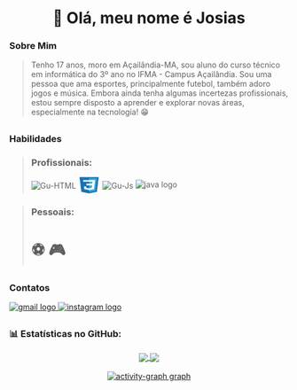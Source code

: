 <h1 align="center">👋 Olá, meu nome é Josias</h1>

### Sobre Mim
> Tenho 17 anos, moro em Açailândia-MA, sou aluno do curso técnico em informática do 3º ano no
> IFMA - Campus Açailândia. Sou uma pessoa que ama esportes, principalmente futebol, também adoro jogos e música. Embora ainda tenha algumas incertezas profissionais,
> estou sempre disposto a aprender e explorar novas áreas, especialmente na tecnologia! 😁
##
### Habilidades
> ### Profissionais:
>    <img align="center" alt="Gu-HTML" height="30" width="40" src="https://cdn.jsdelivr.net/gh/devicons/devicon/icons/html5/html5-original.svg">
>    <img align="center" alt="Gu-CSS" height="30" width="40" src="https://raw.githubusercontent.com/devicons/devicon/master/icons/css3/css3-original.svg">
>    <img align="center" alt="Gu-Js" height="30" width="40" src="https://cdn.jsdelivr.net/gh/devicons/devicon/icons/javascript/javascript-original.svg">
>    <img src="https://cdn.jsdelivr.net/gh/devicons/devicon/icons/java/java-original.svg" height="40" alt="java logo"  />
  
> ### Pessoais:
>   <h1> ⚽ 🎮</h1>
##

### Contatos
<div align="left">
  <a href="https://mail.google.com/mail/u/0/#inbox" target="_blank">
    <img src="https://raw.githubusercontent.com/maurodesouza/profile-readme-generator/master/src/assets/icons/social/gmail/default.svg" width="52" height="40" alt="gmail logo"  />
  </a>
  <a href="https://www.instagram.com/josias.r.r.s/profilecard/?igsh=NWszcng5cWptYjNz" target="_blank">
    <img src="https://raw.githubusercontent.com/maurodesouza/profile-readme-generator/master/src/assets/icons/social/instagram/default.svg" width="52" height="40" alt="instagram logo"  />
  </a>
</div>

##
### 📊 Estatísticas no GitHub:
<div align="center">
  <a href="https://github.com/JosiasRS">
  <img align="center" height="180em" src="https://github-readme-stats.vercel.app/api?username=JosiasRS&show_icons=true&theme=tokyonight&include_all_commits=true&count_private=true"/>
  <img align="center" height="180em" src="https://github-readme-stats.vercel.app/api/top-langs/?username=JosiasRS&layout=compact&langs_count=7&theme=tokyonight"/>
</div>
    <br>
<div align="center">
  <img src="https://github-readme-activity-graph.vercel.app/graph?username=JosiasRS&radius=16&theme=react&area=true&order=5" height="300" alt="activity-graph graph"  />
</div>

###
